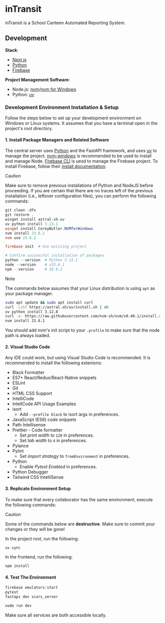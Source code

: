 # inTransit

inTransit is a School Canteen Automated Reporting System.

## Development

**Stack**:

- [Next.js](https://nextjs.org/)
- [Python](https://www.python.org/)
- [Firebase](https://firebase.google.com/)

**Project Management Software**:

- Node.js: [nvm](https://github.com/nvm-sh/nvm)/[nvm for Windows](https://github.com/coreybutler/nvm-windows)
- Python: [uv](https://astral.sh/uv)

### Development Environment Installation & Setup

Follow the steps below to set up your development environment on Windows or Linux systems. It assumes that you have a terminal open in the project's root directory.

#### 1. Install Package Managers and Related Software

The central server uses [Python](https://python.org/) and the FastAPI framework, and uses [uv](https://astral.sh/uv) to manage the project. [nvm-windows](https://github.com/coreybutler/nvm-windows) is recommended to be used to install and manage Node. [Firebase CLI](https://firebase.google.com/docs/cli/) is uesd to manage the Firebase project. To install Firebase, follow their [install documentation](https://firebase.google.com/docs/cli/).

> [!CAUTION]
> Make sure to remove previous installations of Python and NodeJS before proceeding. If you are certain that there are no traces left of the previous installation (i.e., leftover configuration files), you can perform the following commands:

```powershell
git clean -dfx
git restore .
winget install astral-sh.uv
uv python install 3.13.1
winget install CoreyButler.NVMforWindows
nvm install 23.6.1
nvm use 23.6.1

firebase init  # Use existing project

# Confirm successful installation of packages
python --version  # Python 3.13.1
node --version    # v23.6.1
npm --version     # 10.9.2
```

> [!NOTE]
> The commands below assumes that your Linux distribution is using `apt` as your package manager.

```bash
sudo apt update && sudo apt install curl
curl -LsSf https://astral.sh/uv/install.sh | sh
uv python install 3.12.8
curl -o- https://raw.githubusercontent.com/nvm-sh/nvm/v0.40.1/install.sh | bash
nvm install 23.6.1
```

You should add nvm's init script to your `.profile` to make sure that the node path is always loaded.

#### 2. Visual Studio Code

Any IDE could work, but using Visual Studio Code is recommended. It is recommended to install the following extenions:

- Black Formatter
- ES7+ React/Redux/React-Native snippets
- ESLint
- Git
- HTML CSS Support
- IntelliCode
- IntellCode API Usage Examples
- isort
  - Add `--profile black` to isort args in preferences.
- JavaScript (ES6) code snippets
- Path Intellisense
- Prettier - Code formatter
  - Set *print width*  to `120` in preferences.
  - Set *tab width* to `4` in preferences.
- Pylance
- Pylint
  - Set *import strategy* to `fromEnvironment` in preferences.
- Python
  - Enable *Pytest Enabled* in preferences.
- Python Debugger
- Tailwind CSS IntelliSense

#### 3. Replicate Environment Setup

To make sure that every collaborator has the same environment, execute the following commands:

> [!CAUTION]
> Some of the commands below are **destructive**. Make sure to commit your changes or they will be gone!

In the project root, run the following:

```powershell
uv sync
```

In the frontend, run the following:

```powershell
npm install
```

#### 4. Test The Environment

```powershell
firebase emulators:start
pytest
fastapi dev scars_server
```

```powershell
node run dev
```

Make sure all services are both accessible locally.
